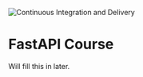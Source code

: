 ![Continuous Integration and Delivery](https://github.com/mrcartoonster/fastapi-tdd/workflows/Continuous%20Integration%20and%20Delivery/badge.svg)
# FastAPI Course


Will fill this in later.
